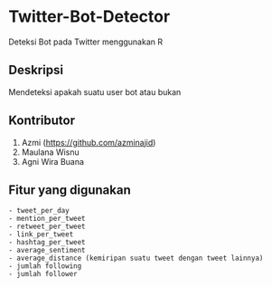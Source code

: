 # Twitter-Bot-Detector
Deteksi Bot pada Twitter menggunakan R

## Deskripsi
Mendeteksi apakah suatu user bot atau bukan

## Kontributor
1. Azmi (https://github.com/azminajid)
2. Maulana Wisnu
3. Agni Wira Buana

## Fitur yang digunakan
```
- tweet_per_day
- mention_per_tweet
- retweet_per_tweet
- link_per_tweet
- hashtag_per_tweet
- average_sentiment
- average_distance (kemiripan suatu tweet dengan tweet lainnya)
- jumlah following
- jumlah follower
```
